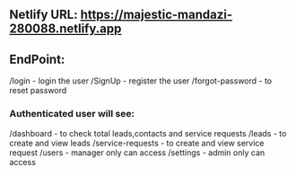 ## Netlify URL: https://majestic-mandazi-280088.netlify.app

## EndPoint: 

/login - login the user
/SignUp - register the user
/forgot-password - to reset password

### Authenticated user will see:

/dashboard - to check total leads,contacts and service requests
/leads - to create and view leads
/service-requests - to create and view service request
/users - manager only can access
/settings - admin only can access
